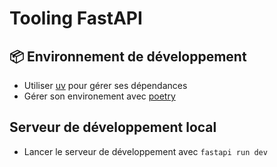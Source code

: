 # Tooling FastAPI

## 📦 Environnement de développement

- Utiliser [uv](uv.md) pour gérer ses dépendances
- Gérer son environement avec [poetry](poetry.md)

## Serveur de développement local

- Lancer le serveur de développement avec `fastapi run dev`
